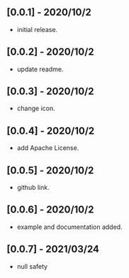 ## [0.0.1] - 2020/10/2
* initial release.

## [0.0.2] - 2020/10/2
* update readme.

## [0.0.3] - 2020/10/2
* change icon.

## [0.0.4] - 2020/10/2
* add Apache License.

## [0.0.5] - 2020/10/2
* github link.

## [0.0.6] - 2020/10/2
* example and documentation added.

## [0.0.7] - 2021/03/24
* null safety
